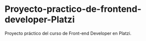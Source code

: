 # Proyecto-practico-de-frontend-developer-Platzi
Proyecto práctico del curso de Front-end Developer en Platzi.
